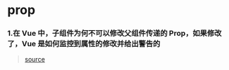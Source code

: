 # prop

### 1.在 Vue 中，子组件为何不可以修改父组件传递的 Prop，如果修改了，Vue 是如何监控到属性的修改并给出警告的

> [source](https://github.com/Advanced-Frontend/Daily-Interview-Question/issues/60)
